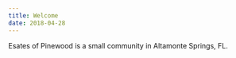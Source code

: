 ```yaml
---
title: Welcome
date: 2018-04-28
---
```


Esates of Pinewood is a small community in Altamonte Springs, FL.